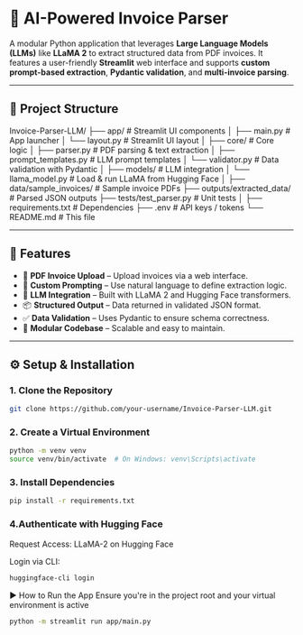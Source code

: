 # 🧾 AI-Powered Invoice Parser

A modular Python application that leverages **Large Language Models (LLMs)** like **LLaMA 2** to extract structured data from PDF invoices. It features a user-friendly **Streamlit** web interface and supports **custom prompt-based extraction**, **Pydantic validation**, and **multi-invoice parsing**.

---

## 📁 Project Structure

Invoice-Parser-LLM/
├── app/ # Streamlit UI components
│ ├── main.py # App launcher
│ └── layout.py # Streamlit UI layout
│
├── core/ # Core logic
│ ├── parser.py # PDF parsing & text extraction
│ ├── prompt_templates.py # LLM prompt templates
│ └── validator.py # Data validation with Pydantic
│
├── models/ # LLM integration
│ └── llama_model.py # Load & run LLaMA from Hugging Face
│
├── data/sample_invoices/ # Sample invoice PDFs
├── outputs/extracted_data/ # Parsed JSON outputs
├── tests/test_parser.py # Unit tests
│
├── requirements.txt # Dependencies
├── .env # API keys / tokens
└── README.md # This file

---

## 🚀 Features

- 📄 **PDF Invoice Upload** – Upload invoices via a web interface.
- 💬 **Custom Prompting** – Use natural language to define extraction logic.
- 🧠 **LLM Integration** – Built with LLaMA 2 and Hugging Face transformers.
- 📦 **Structured Output** – Data returned in validated JSON format.
- ✅ **Data Validation** – Uses Pydantic to ensure schema correctness.
- 🧩 **Modular Codebase** – Scalable and easy to maintain.

---

## ⚙️ Setup & Installation

### 1. Clone the Repository

```bash
git clone https://github.com/your-username/Invoice-Parser-LLM.git
```
### 2. Create a Virtual Environment
```bash
python -m venv venv
source venv/bin/activate  # On Windows: venv\Scripts\activate
```
### 3. Install Dependencies
```bash
pip install -r requirements.txt
```
### 4.Authenticate with Hugging Face
Request Access: LLaMA-2 on Hugging Face

Login via CLI:
```bash
huggingface-cli login
```
▶️ How to Run the App
Ensure you're in the project root and your virtual environment is active
```bash
python -m streamlit run app/main.py
```
